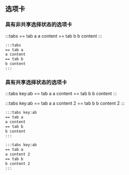 ## 选项卡

### 具有非共享选择状态的选项卡

:::tabs
== tab a
a content
== tab b
b content
:::

```markdown
:::tabs
== tab a
a content
== tab b
b content
:::
```

### 具有共享选择状态的选项卡

:::tabs key:ab
== tab a
a content
== tab b
b content
:::

:::tabs key:ab
== tab a
a content 2
== tab b
b content 2
:::

```markdown
:::tabs key:ab
== tab a
a content
== tab b
b content
:::

:::tabs key:ab
== tab a
a content 2
== tab b
b content 2
:::

```
